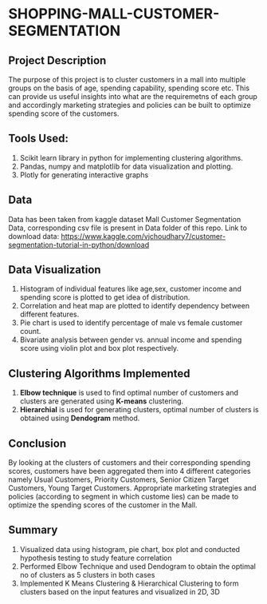 # SHOPPING-MALL-CUSTOMER-SEGMENTATION

## Project Description
The purpose of this project is to cluster customers in a mall into multiple groups on the basis of age, spending capability, spending score etc. This can provide us useful insights into what are the requiremetns of each group and accordingly marketing strategies and policies can be built to optimize spending score of the customers. 

## Tools Used:
1. Scikit learn library in python for implementing clustering algorithms.
2. Pandas, numpy and matplotlib for data visualization and plotting.
3. Plotly for generating interactive graphs

## Data
Data has been taken from kaggle dataset Mall Customer Segmentation Data, corresponding csv file is present in Data folder of this repo. Link to download data: 
https://www.kaggle.com/vjchoudhary7/customer-segmentation-tutorial-in-python/download

## Data Visualization
1. Histogram of individual features like age,sex, customer income and spending score is plotted to get idea of distribution.
2. Correlation and heat map are plotted to identify dependency between different features.
3. Pie chart is used to identify percentage of male vs female customer count.
4. Bivariate analysis between gender vs. annual income and spending score using violin plot and box plot respectively.

## Clustering Algorithms Implemented
1. **Elbow technique** is used to find optimal number of customers and clusters are generated using **K-means** clustering.
2. **Hierarchial** is used for generating clusters, optimal number of clusters is obtained using **Dendogram** method.

## Conclusion
By looking at the clusters of customers and their corresponding spending scores, customers have been aggregated them into 4 different categories namely Usual Customers, Priority Customers, Senior Citizen Target Customers, Young Target Customers. Appropriate marketing strategies and policies (according to segment in which custome lies) can be made to optimize the spending scores of the customer in the Mall.

## Summary
1. Visualized data using histogram, pie chart, box plot and conducted hypothesis testing to study feature correlation
2. Performed Elbow Technique and used Dendogram to obtain the optimal no of clusters as 5 clusters in both cases
3. Implemented K Means Clustering & Hierarchical Clustering to form clusters based on the input features and visualized in 2D, 3D

